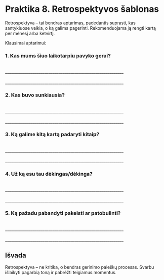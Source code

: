 # Praktika 8. Retrospektyvos šablonas

Retrospektyva – tai bendras aptarimas, padedantis suprasti, kas santykiuose veikia, o ką galima pagerinti. Rekomenduojama ją rengti kartą per mėnesį arba ketvirtį.

Klausimai aptarimui:

### 1. Kas mums šiuo laikotarpiu pavyko gerai?

<br/>
____________________________________________________________
<br/><br/>
____________________________________________________________

### 2. Kas buvo sunkiausia?

<br/>
____________________________________________________________
<br/><br/>
____________________________________________________________

### 3. Ką galime kitą kartą padaryti kitaip?

<br/>
____________________________________________________________
<br/><br/>
____________________________________________________________

### 4. Už ką esu tau dėkingas/dėkinga?

<br/>
____________________________________________________________
<br/><br/>
____________________________________________________________

### 5. Ką pažadu pabandyti pakeisti ar patobulinti?

<br/>
____________________________________________________________
<br/><br/>
____________________________________________________________

## Išvada

Retrospektyva – ne kritika, o bendras gerinimo paieškų procesas. Svarbu išlaikyti pagarbią toną ir pabrėžti teigiamus momentus.

